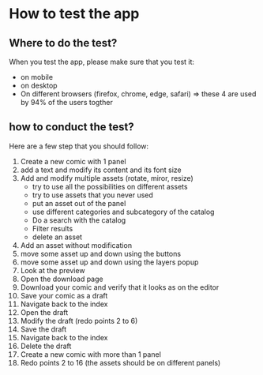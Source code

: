 # How to test the app

## Where to do the test?
When you test the app, please make sure that you test it:
- on mobile
- on desktop
- On different browsers (firefox, chrome, edge, safari) => these 4 are used by 94% of the users togther

## how to conduct the test?
Here are a few step that you should follow:
1. Create a new comic with 1 panel
2. add a text and modify its content and its font size
3. Add and modify multiple assets (rotate, miror, resize)
   - try to use all the possibilities on different assets
   - try to use assets that you never used
   - put an asset out of the panel
   - use different categories and subcategory of the catalog
   - Do a search with the catalog
   - Filter results
   - delete an asset
4. Add an asset without modification
5. move some asset up and down using the buttons
6. move some asset up and down using the layers popup
7. Look at the preview
8. Open the download page
9. Download your comic and verify that it looks as on the editor
10. Save your comic as a draft
11. Navigate back to the index
12. Open the draft
13. Modify the draft (redo points 2 to 6)
14. Save the draft
15. Navigate back to the index
16. Delete the draft
17. Create a new comic with more than 1 panel
18. Redo points 2 to 16 (the assets should be on different panels)
